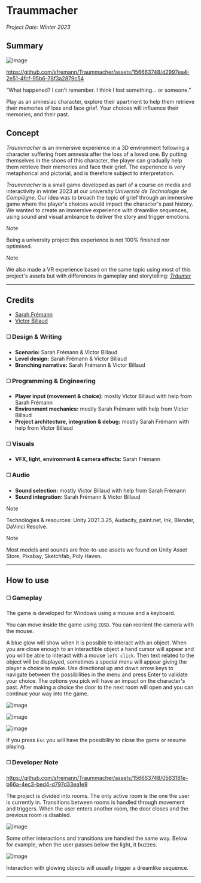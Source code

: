 # Traummacher

*Project Date: Winter 2023*

## Summary

![image](ReadMeResources/preview.png)

https://github.com/sfremann/Traummacher/assets/156663748/d2997ea4-2e51-4fcf-95b6-78f3a2879c54

“What happened? I can’t remember. I think I lost something… or someone.” 

Play as an amnesiac character, explore their apartment to help them retrieve their memories of loss and face grief. Your choices will influence their memories, and their past.

## Concept

_Traummacher_ is an immersive experience in a 3D environment following a character suffering from amnesia after the loss of a loved one. By putting themselves in the shoes of this character, the player can gradually help them retrieve their memories and face their grief. The experience is very metaphorical and pictorial, and is therefore subject to interpretation.

_Traummacher_ is a small game developed as part of a course on media and interactivity in winter 2023 at our university _Université de Technologie de Compiègne_. Our idea was to broach the topic of grief through an immersive game where the player's choices would impact the character's past history. We wanted to create an immersive experience with dreamlike sequences, using sound and visual ambiance to deliver the story and trigger emotions.

> [!NOTE]  
> Being a university project this experience is not 100% finished nor optimised.

> [!NOTE] 
> We also made a VR experience based on the same topic using most of this project's assets but with differences in gameplay and storytelling: [*Träumer*](https://github.com/sfremann/Traumer)

---

## Credits

- [Sarah Frémann](https://github.com/sfremann)
- [Victor Billaud](https://github.com/victr-bld)

### ◻️ Design & Writing
  
- **Scenario:** Sarah Frémann & Victor Billaud
- **Level design:** Sarah Frémann & Victor Billaud
- **Branching narrative:** Sarah Frémann & Victor Billaud

### ◻️ Programming & Engineering

- **Player input (movement & choice):** mostly Victor Billaud with help from Sarah Frémann
- **Environment mechanics:** mostly Sarah Frémann with help from Victor Billaud
- **Project architecture, integration & debug:** mostly Sarah Frémann with help from Victor Billaud

### ◻️ Visuals

- **VFX, light, environment & camera effects:** Sarah Frémann

### ◻️ Audio 

- **Sound selection:** mostly Victor Billaud with help from Sarah Frémann
- **Sound integration:** Sarah Frémann & Victor Billaud

> [!NOTE] 
> Technologies & resources: Unity 2021.3.25, Audacity, paint.net, Ink, Blender, DaVinci Resolve.

> [!NOTE] 
> Most models and sounds are free-to-use assets we found on Unity Asset Store, Pixabay, Sketchfab, Poly Haven. 

---

## How to use

### ◻️ Gameplay

The game is developed for Windows using a mouse and a keyboard. 

You can move inside the game using `ZQSD`. You can reorient the camera with the mouse. 

A blue glow will show when it is possible to interact with an object. When you are close enough to an interactible object a hand cursor will appear and you will be able to interact with a mouse `left click`. Then text related to the object will be displayed, sometimes a special menu will appear giving the player a choice to make. Use directional up and down arrow keys to navigate between the possibilities in the menu and press Enter to validate your choice. The options you pick will have an impact on the character's past. After making a choice the door to the next room will open and you can continue your way into the game.

![image](ReadMeResources/InteractionHandCursor.png)

![image](ReadMeResources/ChoiceMenu.png)

![image](ReadMeResources/OpenDoor.png)

If you press `Esc` you will have the possibility to close the game or resume playing.

### ◻️ Developer Note

https://github.com/sfremann/Traummacher/assets/156663748/0563181e-b66a-4ec3-bed4-d797d33ea1e9

The project is divided into rooms. The only active room is the one the user is currently in. Transitions between rooms is handled through movement and triggers. When the user enters another room, the door closes and the previous room is disabled.

![image](ReadMeResources/AppartmentPlan.png)

Some other interactions and transitions are handled the same way. Below for example, when the user passes below the light, it buzzes.

![image](ReadMeResources/SoundInteraction.png)

Interaction with glowing objects will usually trigger a dreamlike sequence.

---
